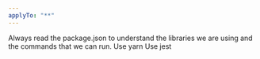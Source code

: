 ```yaml
---
applyTo: "**"
---
```


Always read the package.json to understand the libraries we are using and the commands that we can run.
Use yarn
Use jest
